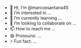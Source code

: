 - 👋 Hi, I’m @marcossantana45
- 👀 I’m interested in ...
- 🌱 I’m currently learning ...
- 💞️ I’m looking to collaborate on ...
- 📫 How to reach me ...
- 😄 Pronouns: ...
- ⚡ Fun fact: ...

<!---
marcossantana45/ is a ✨ special ✨ repository because its `README.md` (this file) appears on your GitHub profile.
You can click the Preview link to take a look at your changes.
--->
